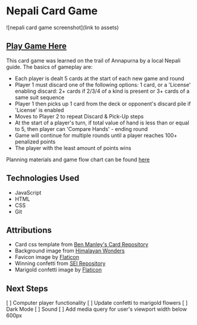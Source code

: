 # Nepali Card Game
![nepali card game screenshot](link to assets)

## [Play Game Here]("https://nepali-card-game.netlify.app/")

This card game was learned on the trail of Annapurna by a local Nepali guide. The basics of gameplay are:
* Each player is dealt 5 cards at the start of each new game and round
* Player 1 must discard one of the following options:
1 card, or a 'License' enabling discard:
2+ cards if 2/3/4 of a kind is present or 3+ cards of a same suit sequence
* Player 1 then picks up 1 card from the deck or opponent's discard pile if 'License' is enabled 
* Moves to Player 2 to repeat Discard & Pick-Up steps
* At the start of a player's turn, if total value of hand is less than or equal to 5, then player can 'Compare Hands' - ending round
* Game will continue for multiple rounds until a player reaches 100+ penalized points
* The player with the least amount of points wins

Planning materials and game flow chart can be found [here](https://docs.google.com/document/d/1Aere-NPFgVWvv8nPb7wXUHFs2MAKJY3A7RmimAjnevU/edit#heading=h.gqcl1qcnnnca)

## Technologies Used
* JavaScript
* HTML
* CSS
* Git

## Attributions
* Card css template from [Ben Manley's Card Repository](https://github.com/ManliestBen/css-card-template) 
* Background image from [Himalayan Wonders](https://www.himalayanwonders.com/blog/trekking-options-in-the-annapurna-region.html)
* Favicon image by [Flaticon](https://www.flaticon.com/free-icon/poker-cards_5537635?term=playing+card&page=1&position=21&origin=tag&related_id=5537635)
* Winning confetti from [SEI Repository](https://github.com/SEI-Remote/confetti/blob/main/confetti.js)
* Marigold confetti image by [Flaticon](https://www.flaticon.com/free-icon/mint-marigold_4139490?term=marigold&page=1&position=10&origin=search&related_id=4139490)


## Next Steps
[ ] Computer player functionality
[ ] Update confetti to marigold flowers
[ ] Dark Mode
[ ] Sound
[ ] Add media query for user's viewport width below 600px